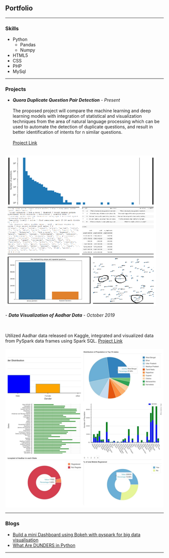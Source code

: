## Portfolio
---
### Skills
<ul>
    <li>Python
    <ul>
      <li>Pandas</li>
      <li>Numpy</li>
    </ul>
    </li>
    <li>HTML5</li>
    <li>CSS</li>
    <li>PHP</li>
    <li>MySql</li>
</ul>

---
### Projects

- <i><strong>Quora Duplicate Question Pair Detection</strong></i> - <i>Present</i>
<br><br>
The proposed project will compare the machine learning and deep learning models with integration of statistical and visualization techniques from the area of natural language processing which can be used to automate the detection of duplicate questions, and result in better identification of intents for  n similar questions.
<br><br>
[Project Link](https://github.com/readthroughmyglasses/FYP_QUORA/blob/master/FYP_Quora.ipynb)
<br><br>
<img src="images/output1.jpg?raw=true"/>
<br><br>
- <i><strong>Data Visualization of Aadhar Data</strong></i> - <i> October 2019</i>

<br><br>
Utilized Aadhar data released on Kaggle, integrated and visualized data from PySpark data frames using Spark SQL.
[Project Link](https://github.com/readthroughmyglasses/Aadhar_Analysis/blob/master/BDA_PROJECT.ipynb)
<br><br>
<img src="images/output.jpg?raw=true"/>







---
### Blogs

- [Build a mini Dashboard using Bokeh with pyspark for big data visualisation](https://link.medium.com/fO0sr6Tn10)
- [What Are DUNDERS in Python](https://link.medium.com/S8PJKxNvq1)




---

<!-- Remove above link if you don't want to attibute -->
